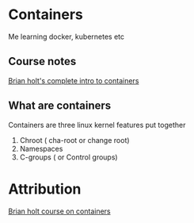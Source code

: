 # Containers

Me learning docker, kubernetes etc

## Course notes

[Brian holt's complete intro to containers](https://btholt.github.io/complete-intro-to-containers/)

## What are containers

Containers are three linux kernel features put together

1. Chroot ( cha-root or change root)
2. Namespaces
3. C-groups ( or Control groups)

# Attribution

[Brian holt course on containers](https://frontendmasters.com/courses/complete-intro-containers)
